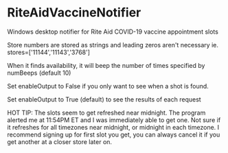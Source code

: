 # RiteAidVaccineNotifier
Windows desktop notifier for Rite Aid COVID-19 vaccine appointment slots

Store numbers are stored as strings and leading zeros aren't necessary
ie. stores=['11144','11143','3768']

When it finds availability, it will beep the number of times specified by numBeeps (default 10)

Set enableOutput to False if you only want to see when a shot is found.

Set enableOutput to True (default) to see the results of each request

HOT TIP: The slots seem to get refreshed near midnight. The program alerted me at 11:54PM ET and I was immediately able to get one. Not sure if it refreshes for all timezones near midnight, or midnight in each timezone.
I recommend signing up for first slot you get, you can always cancel it if you get another at a closer store later on.
